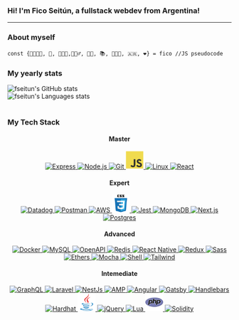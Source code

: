 <h3>Hi! I'm Fico Seitún, a fullstack webdev from Argentina!</h3>
<hr />
<h3>About myself</h3>

`const {👨‍👩‍👧‍👧, 🎸, 👨🏽‍🔧,🏃🏽‍♂️, 🚴🏽, 📚, 👨🏽‍💻, 🇦🇷, ❤️} = fico //JS pseudocode`
<br />
<h3>My yearly stats</h3>
<div>
  <img
    src="https://github-readme-stats.vercel.app/api?username=fseitun&count_private=true&show_icons=true&theme=dark"
    alt="fseitun's GitHub stats"
  />
</div>

<div>
  <img
    src="https://github-readme-stats.vercel.app/api/top-langs/?username=fseitun&layout=compact"
    alt="fseitun's Languages stats"
  />
</div>
<br />
<h3>My Tech Stack</h3>
<h4 align="center">Master</h4>
<p align="center">
  <a href="https://expressjs.com/">
    <img
      src="https://w7.pngwing.com/pngs/545/451/png-transparent-node-js-express-js-javascript-solution-stack-web-application-others-angle-text-rectangle.png"
      alt="Express"
      width="40"
      height="40"
    />
  </a>
  <a href="https://nodejs.org/">
    <img
      src="https://www.vectorlogo.zone/logos/nodejs/nodejs-icon.svg"
      alt="Node.js"
      width="40"
      height="40"
    />
  </a>
  <a href="https://git-scm.com/">
    <img
      src="https://www.vectorlogo.zone/logos/git-scm/git-scm-icon.svg"
      alt="Git"
      width="40"
      height="40"
    />
  </a>
  <a href="https://www.ecma-international.org/publications-and-standards/standards/ecma-262/">
    <img
      src="https://raw.githubusercontent.com/devicons/devicon/master/icons/javascript/javascript-original.svg"
      alt="JavaScript/TypeScript"
      width="40"
      height="40"
    />
  </a>
  <a href="https://www.linux.org/">
    <img
      src="https://www.vectorlogo.zone/logos/linux/linux-icon.svg"
      alt="Linux"
      width="40"
      height="40"
    />
  </a>
  <a href="https://reactjs.org/">
    <img
      src="https://www.vectorlogo.zone/logos/reactjs/reactjs-icon.svg"
      alt="React"
      width="40"
      height="40"
    />
  </a>
</p>
<h4 align="center">Expert</h4>
<p align="center">
  <a href="https://www.datadoghq.com/">
    <img
      src="https://www.vectorlogo.zone/logos/datadoghq/datadoghq-icon.svg"
      alt="Datadog"
      width="40"
      height="40"
    />
  </a>
  <a href="https://www.postman.com/">
    <img
      src="https://www.vectorlogo.zone/logos/getpostman/getpostman-icon.svg"
      alt="Postman"
      width="40"
      height="40"
    />
  </a>
  <a href="https://aws.amazon.com/">
    <img
      src="https://www.vectorlogo.zone/logos/amazon_aws/amazon_aws-icon.svg"
      alt="AWS"
      width="40"
      height="40"
    />
  </a>
  <a href="https://www.w3.org/Style/CSS/Overview.en.html">
    <img
      src="https://raw.githubusercontent.com/devicons/devicon/master/icons/css3/css3-original-wordmark.svg"
      alt="CSS"
      width="40"
      height="40"
    />
  </a>
  <a href="https://jestjs.io/">
    <img
      src="https://www.vectorlogo.zone/logos/jestjsio/jestjsio-icon.svg"
      alt="Jest"
      width="40"
      height="40"
    />
  </a>
  <a href="https://www.mongodb.com/">
    <img
      src="https://www.vectorlogo.zone/logos/mongodb/mongodb-icon.svg"
      alt="MongoDB"
      width="40"
      height="40"
    />
  </a>
  <a href="https://nextjs.org/">
    <img
      src="https://cdn.worldvectorlogo.com/logos/nextjs-2.svg"
      alt="Next.js"
      width="40"
      height="40"
    />
  </a>
  <a href="https://www.postgresql.org/">
    <img
      src="https://www.vectorlogo.zone/logos/postgresql/postgresql-icon.svg"
      alt="Postgres"
      width="40"
      height="40"
    />
  </a>
</p>
<h4 align="center">Advanced</h4>
<p align="center">
  <a href="https://www.docker.com/">
    <img
      src="https://www.vectorlogo.zone/logos/docker/docker-icon.svg"
      alt="Docker"
      width="40"
      height="40"
    />
  </a>
  <a href="https://www.mysql.com/">
    <img
      src="https://www.vectorlogo.zone/logos/mysql/mysql-icon.svg"
      alt="MySQL"
      width="40"
      height="40"
    />
  </a>
  <a href="https://www.openapis.org/">
    <img
      src="https://www.vectorlogo.zone/logos/openapis/openapis-icon.svg"
      alt="OpenAPI"
      width="40"
      height="40"
    />
  </a>
  <a href="https://redis.io/">
    <img
      src="https://www.vectorlogo.zone/logos/redis/redis-icon.svg"
      alt="Redis"
      width="40"
      height="40"
    />
  </a>
  <a href="https://reactnative.dev/">
  <img
    src=""
    alt="React Native"
    width="40"
    height="40"
  />
  </a>
  <a href="https://redux.js.org/">
    <img
      src="https://brandslogos.com/wp-content/uploads/images/large/redux-logo.png"
      alt="Redux"
      width="40"
      height="40"
    />
  </a>
  <a href="https://sass-lang.com/">
    <img
      src="https://logos-download.com/wp-content/uploads/2016/09/Sass_logo.png"
      alt="Sass"
      width="40"
      height="40"
    />
  </a>
  <a href="https://ethers.io/">
    <img
      src="https://www.vectorlogo.zone/logos/ethereum/ethereum-icon.svg"
      alt="Ethers"
      width="40"
      height="40"
    />
  </a>
  <a href="https://mochajs.org/">
    <img
      src="https://www.vectorlogo.zone/logos/mochajs/mochajs-icon.svg"
      alt="Mocha"
      width="40"
      height="40"
    />
  </a>
  <a href="https://www.gnu.org/software/bash/">
    <img
      src="https://www.vectorlogo.zone/logos/gnu_bash/gnu_bash-icon.svg"
      alt="Shell"
      width="40"
      height="40"
    />
  </a>
  <a href="https://tailwindcss.com/">
    <img
      src="https://www.vectorlogo.zone/logos/tailwindcss/tailwindcss-icon.svg"
      alt="Tailwind"
      width="40"
      height="40"
    />
  </a>
</p>
<h4 align="center">Intemediate</h4>
<p align="center">
  <a href="https://graphql.org/">
    <img
      src="https://www.vectorlogo.zone/logos/graphql/graphql-icon.svg"
      alt="GraphQL"
      width="40"
      height="40"
    />
  </a>
  <a href="https://laravel.com/">
    <img
      src="https://www.vectorlogo.zone/logos/laravel/laravel-icon.svg"
      alt="Laravel"
      width="40"
      height="40"
    />
  </a>
  <a href="https://nestjs.com/">
    <img
      src="https://www.vectorlogo.zone/logos/nestjs/nestjs-icon.svg"
      alt="NestJs"
      width="40"
      height="40"
    />
  </a>
  <a href="https://amp.dev/">
    <img
      src="https://www.vectorlogo.zone/logos/ampproject/ampproject-icon.svg"
      alt="AMP"
      width="40"
      height="40"
    />
  </a>
  <a href="https://angular.io/">
    <img
      src="https://angular.io/assets/images/logos/angular/angular.svg"
      alt="Angular"
      width="40"
      height="40"
    />
  </a>
  <a href="https://www.gatsbyjs.com/">
    <img
      src="https://www.vectorlogo.zone/logos/gatsbyjs/gatsbyjs-icon.svg"
      alt="Gatsby"
      width="40"
      height="40"
    />
  </a>
  <a href="https://handlebarsjs.com/">
    <img
      src="https://www.vectorlogo.zone/logos/handlebarsjs/handlebarsjs-icon.svg"
      alt="Handlebars"
      width="40"
      height="40"
    />
  </a>
  <a href="https://hardhat.org/">
    <img
      src="https://seeklogo.com/images/H/hardhat-logo-888739EBB4-seeklogo.com.png"
      alt="Hardhat"
      width="40"
      height="40"
    />
  </a>
  <a href="https://www.java.com/en/">
    <img
      src="https://raw.githubusercontent.com/devicons/devicon/master/icons/java/java-original.svg"
      alt="Java"
      width="40"
      height="40"
    />
  </a>
  <a href="https://jquery.com/">
    <img
      src="https://www.vectorlogo.zone/logos/jquery/jquery-icon.svg"
      alt="jQuery"
      width="40"
      height="40"
    />
  </a>
  <a href="https://www.lua.org/">
    <img
      src="https://www.vectorlogo.zone/logos/lua/lua-icon.svg"
      alt="Lua"
      width="40"
      height="40"
    />
  </a>
  <a href="https://www.php.net/">
  <img
    src="https://raw.githubusercontent.com/devicons/devicon/master/icons/php/php-original.svg"
    alt="PHP"
    width="40"
    height="40"
  />
</a>
<a href="https://soliditylang.org/">
  <img
    src="https://static-00.iconduck.com/assets.00/solidity-icon-330x512-h7v7bf4n.png"
    alt="Solidity"
    width="40"
    height="40"
  />
</a>

</p>
